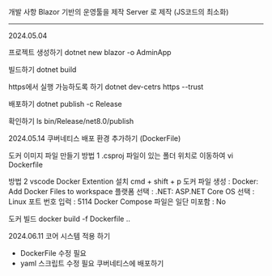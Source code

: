 개발 사항
Blazor 기반의 운영툴을 제작
Server 로 제작 (JS코드의 최소화)

--------------------------------------------------------------


2024.05.04

프로젝트 생성하기
dotnet new blazor -o AdminApp

빌드하기
dotnet build 

https에서 실행 가능하도록 하기
dotnet dev-cetrs https --trust

배포하기
dotnet publish -c Release

확인하기
ls bin/Release/net8.0/publish



2024.05.14
쿠버네티스 배포 환경 추가하기 (DockerFile)

도커 이미지 파일 만들기
방법 1
.csproj 파일이 있는 폴더 위치로 이동하여
vi Dockerfile


방법 2
vscode Docker Extention 설치
cmd + shift + p
도커 파일 생성 : Docker: Add Docker Files to workspace
플랫폼 선택 : .NET: ASP.NET Core
OS 선택 : Linux
포트 번호 입럭 : 5114
Docker Compose 파일은 일단 미포함 : No


도커 빌드 
docker build -f Dockerfile ..


2024.06.11
코어 시스템 적용 하기
- DockerFile 수정 필요
- yaml 스크립트 수정 필요
쿠버네티스에 배포하기